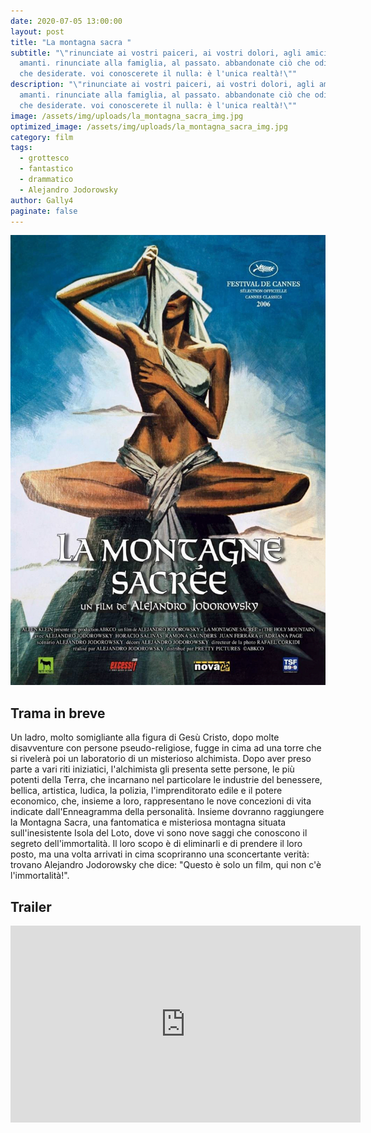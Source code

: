 ```yaml
---
date: 2020-07-05 13:00:00
layout: post
title: "La montagna sacra "
subtitle: "\"rinunciate ai vostri paiceri, ai vostri dolori, agli amici, agli
  amanti. rinunciate alla famiglia, al passato. abbandonate ciò che odiate, ciò
  che desiderate. voi conoscerete il nulla: è l'unica realtà!\""
description: "\"rinunciate ai vostri paiceri, ai vostri dolori, agli amici, agli
  amanti. rinunciate alla famiglia, al passato. abbandonate ciò che odiate, ciò
  che desiderate. voi conoscerete il nulla: è l'unica realtà!\""
image: /assets/img/uploads/la_montagna_sacra_img.jpg
optimized_image: /assets/img/uploads/la_montagna_sacra_img.jpg
category: film
tags:
  - grottesco
  - fantastico
  - drammatico
  - Alejandro Jodorowsky
author: Gally4
paginate: false
---
```

![](/assets/img/uploads/la_montagna-sacra_locandina.jpeg)

## Trama in breve

Un ladro, molto somigliante alla figura di Gesù Cristo, dopo molte disavventure con persone pseudo-religiose, fugge in cima ad una torre che si rivelerà poi un laboratorio di un misterioso alchimista. Dopo aver preso parte a vari riti iniziatici, l'alchimista gli presenta sette persone, le più potenti della Terra, che incarnano nel particolare le industrie del benessere, bellica, artistica, ludica, la polizia, l'imprenditorato edile e il potere economico, che, insieme a loro, rappresentano le nove concezioni di vita indicate dall'Enneagramma della personalità. Insieme dovranno raggiungere la Montagna Sacra, una fantomatica e misteriosa montagna situata sull'inesistente Isola del Loto, dove vi sono nove saggi che conoscono il segreto dell'immortalità. Il loro scopo è di eliminarli e di prendere il loro posto, ma una volta arrivati in cima scopriranno una sconcertante verità: trovano Alejandro Jodorowsky che dice: "Questo è solo un film, qui non c'è l'immortalità!".



## Trailer

<iframe width="560" height="315" src="https://www.youtube.com/embed/qmR0vi0ifzE" frameborder="0" allow="accelerometer; autoplay; encrypted-media; gyroscope; picture-in-picture" allowfullscreen></iframe>